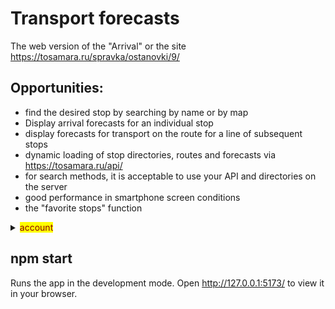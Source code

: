 # Transport forecasts

The web version of the "Arrival" or the site https://tosamara.ru/spravka/ostanovki/9/

## Opportunities:
- find the desired stop by searching by name or by map
- Display arrival forecasts for an individual stop
- display forecasts for transport on the route for a line of subsequent stops
- dynamic loading of stop directories, routes and forecasts via https://tosamara.ru/api/ 
- for search methods, it is acceptable to use your API and directories on the server
- good performance in smartphone screen conditions
- the "favorite stops" function
<details>
<summary><mark><font color=darkred>account</font></mark></summary><p>ClientID=test secret_key=just_f0r_tests</p>
</details>

## npm start
Runs the app in the development mode.
Open http://127.0.0.1:5173/ to view it in your browser.

